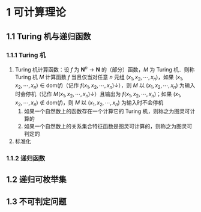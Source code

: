 # 1 可计算理论

## 1.1 Turing 机与递归函数
### 1.1.1 Turing 机
1. $\text{Turing}$ 机计算函数：设 $f$ 为 $\mathbf N^n \to \mathbf N$ 的（部分）函数，$M$ 为 $\text{Turing}$ 机．则称 $\text{Turing}$ 机 $M$ 计算函数 $f$ 当且仅当对任意 $n$ 元组 $(x_1, x_2, \cdots, x_n)$，如果 $(x_1, x_2, \cdots, x_n) \in \mathrm{dom}(f)$（记作 $f(x_1, x_2, \cdots, x_n) \downarrow$），则 $M$ 以 $(x_1, x_2, \cdots, x_n)$ 为输入时会停机（记作 $M(x_1, x_2, \cdots, x_n)\downarrow$）且输出为 $f(x_1, x_2, \cdots, x_n)$；如果 $(x_1, x_2, \cdots, x_n) \notin \mathrm{dom}(f)$，则 $M$ 以 $(x_1, x_2, \cdots, x_n)$ 为输入时不会停机
    1. 如果一个自然数上的函数存在一个计算它的 $\text{Turing}$ 机，则称之为图灵可计算的
    2. 如果一个自然数上的关系集合特征函数是图灵可计算的，则称之为图灵可判定的
2. 标准化

### 1.1.2 递归函数

## 1.2 递归可枚举集

## 1.3 不可判定问题
